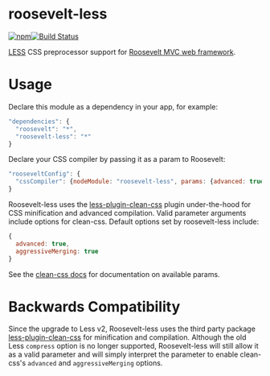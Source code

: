 roosevelt-less
===
[![npm](https://img.shields.io/npm/v/roosevelt-less.svg)](https://www.npmjs.com/package/roosevelt-less)[![Build Status](https://travis-ci.org/rooseveltframework/roosevelt-less.svg?branch=master)](https://travis-ci.org/rooseveltframework/roosevelt-less)

[LESS](http://lesscss.org) CSS preprocessor support for [Roosevelt MVC web framework](https://github.com/rooseveltframework/roosevelt).

Usage
===

Declare this module as a dependency in your app, for example:

```js
"dependencies": {
  "roosevelt": "*",
  "roosevelt-less": "*"
}
```

Declare your CSS compiler by passing it as a param to Roosevelt:

```js
"rooseveltConfig": {
  "cssCompiler": {nodeModule: "roosevelt-less", params: {advanced: true, aggressiveMerging: true}}
}
```

Roosevelt-less uses the [less-plugin-clean-css](https://www.npmjs.com/package/less-plugin-clean-css) plugin under-the-hood for CSS minification and advanced compilation. Valid parameter arguments include options for clean-css. Default options set by roosevelt-less include:

```js
{
  advanced: true,
  aggressiveMerging: true
}
```

See the [clean-css docs](https://github.com/jakubpawlowicz/clean-css) for documentation on available params.

Backwards Compatibility
===

Since the upgrade to Less v2, Roosevelt-less uses the third party package [less-plugin-clean-css](https://www.npmjs.com/package/less-plugin-clean-css) for minification and compilation. Although the old Less `compress` option is no longer supported, Roosevelt-less will still allow it as a valid parameter and will simply interpret the parameter to enable clean-css's `advanced` and `aggressiveMerging` options.
